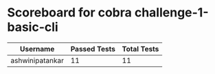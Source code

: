 # Scoreboard for cobra challenge-1-basic-cli

| Username   | Passed Tests | Total Tests |
|------------|--------------|-------------|
| ashwinipatankar | 11 | 11 |
